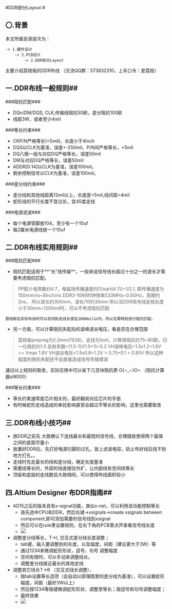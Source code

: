 #DDR部分Layout #
## 〇.背景 ##
本文所属目录层次为：  

```
-> 1.硬件设计 
	-> 2.PCB设计 
		-> 2.DDR部分Layout
```
主要介绍荔枝板的DDR布线 
（交流QQ群：573832310，上车口令：爱荔枝）

## 一.DDR布线一般规则##
###阻抗匹配###
- DQn/DM/DQS, CLK,传输线阻抗50欧，差分阻抗100欧
- 线距3W，或者至少4mil

###等长约束###
- CKP/N严格等长(<5mil)，长度小于4inch
- DQS以CLK为基准，误差+-250mil，P/N间严格等长，<5mil
- DQ八根一组与对应DQ严格等长，误差50mil
- DM与对应DQ严格等长，误差50mil
- ADDR[0:14]以CLK为基准，误差100mil。
- 剩余控制信号以CLK为基准，误差100mil。

###差分线约束###
- 差分线和其他线距离12mil以上，长度差<5mil,线间距>4mil
- 蛇形线的平行长度不宜过长，宜45度走线

###电源滤波###
- 每个电源管脚放104，至少有一个10uf
- 每2厘米电源线放一个10uf

## 二.DDR布线实用规则##
###阻抗匹配###
- 阻抗匹配适用于**“长”线传输**，一般来说信号线长超过十分之一的波长才需要考虑阻抗匹配。

> PP胶介电常数约4.7，电磁场传播速度约(1/sqrt(4.7))=1/2.1, 即传播速度为 150mm/ns~6inch/ns
DDR3-1066时钟频率533MHz~0.5GHz，周期约2ns， 所以波长约300mm，波长/10约30mm
所以当DDR信号线走线长度小于30mm~1200mil时，可以不考虑阻抗匹配

    荔枝板在实际布线时可以目测到走线长度在1000mil以内，所以无需特别进行阻抗匹配。
- 另一方面，可以计算阻抗失配后的波峰波谷电压，看是否在合理范围
> 荔枝板prepreg为0.2mm(7628)，走线为5mil，计算得阻抗约75~80欧，归一化阻抗约1.5
> 反射系数=(1.5-1)/(1.5+1)=0.2
VH波峰电压=1.5x1.2=1.8V <= Vmax 1.8V
VH波谷电压=1.5x0.8=1.2V > 0.75+0.1 = 0.85V
所以这种程度的阻抗失配还不会直接造成信号传输错误

通过以上规则的取舍，实际应用中可以省下几百块阻抗费 O(∩_∩)O~
（阻抗计算器si9000）

###等长约束###
- 等长约束通常是芯片相关的，最好翻阅对应芯片的手册
- 有时候蛇形走线造成的串扰影响甚至会超过不等长的影响，这里也需要取舍

## 三.DDR布线小技巧##
- 放DDR之前先 大致确认下连线最长和最短的信号线，合理摆放使得两个最值之间的差距尽量小
- 放置好DDR后，先打好电源引脚的过孔，放上滤波电容，防止布好线后找不到地方打孔。。
- 走线时先走最长的线和差分线，确定长度基准
- 需要绕等长时，外部的线直接往外扩，让内部线有空间绕等长
- 顶层和底层的走线数目大致相同，可以使得布线面积较小

## 四.Altium Designer 布DDR指南##
- AD15之后的版本具有x-signal功能，类似x-net，可以利用该功能控制等长
	- 首先选中CPU和DDR，然后右键->xsignals->create xsignals between component,即可添加需要的信号线到xsignal
	- 然后可以在rule里设置规则，在右下角的PCB里点开查看信号线长度
	- ![](http://7xvwj0.com1.z0.glb.clouddn.com/16-7-26/23590492.jpg)
- 调整差分线等长，T->I, 交互式差分线长度调整；
   - tab键，输入要调整到的长度，以及幅度，间距（建议更大于3W）等
   - 通过1234来微调蛇形形状，逗号，句号 调整幅度
   - 空间有限时，可以手动来调整线长。
   - 调整差分线接近最长的其他走线
- 调整其它线长T->R （交互式线长调整），
	- 按tab设置等长选项（会自动以原理图里的差分线为基准），可以设置蛇形幅度，间距（最好3W以上）
	- 然后按1234等按键微调蛇形形状，调整至等长；按逗号和句号调整幅度；
	- 最终效果
	- ![](http://7xvwj0.com1.z0.glb.clouddn.com/16-7-26/32807697.jpg)
	
          
